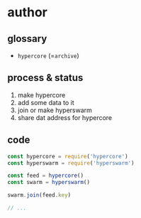 # author

## glossary
* `hypercore` (=`archive`)

## process & status
1. make hypercore
2. add some data to it
3. join or make hyperswarm
4. share dat address for hypercore

## code
```js
const hypercore = require('hypercore')
const hyperswarm = require('hyperswarm')

const feed = hypercore()
const swarm = hyperswarm()

swarm.join(feed.key)

// ...

```
